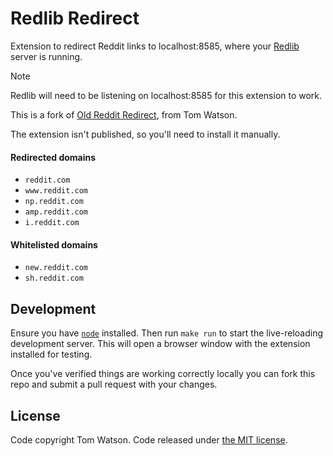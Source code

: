 # Redlib Redirect

Extension to redirect Reddit links to localhost:8585, where your [Redlib](https://github.com/redlib-org/redlib) server is running.

> [!NOTE]
> Redlib will need to be listening on localhost:8585 for this extension to work. 

This is a fork of [Old Reddit Redirect](https://github.com/tom-james-watson/old-reddit-redirect/), from Tom Watson.

The extension isn't published, so you'll need to install it manually.

#### Redirected domains

- `reddit.com`
- `www.reddit.com`
- `np.reddit.com`
- `amp.reddit.com`
- `i.reddit.com`

#### Whitelisted domains

- `new.reddit.com`
- `sh.reddit.com`

## Development

Ensure you have [`node`](https://nodejs.org/en) installed. Then run `make run` to start the live-reloading development server. This will open a browser window with the extension installed for testing.

Once you've verified things are working correctly locally you can fork this repo and submit a pull request with your changes.

## License

Code copyright Tom Watson. Code released under [the MIT license](LICENSE.txt).
